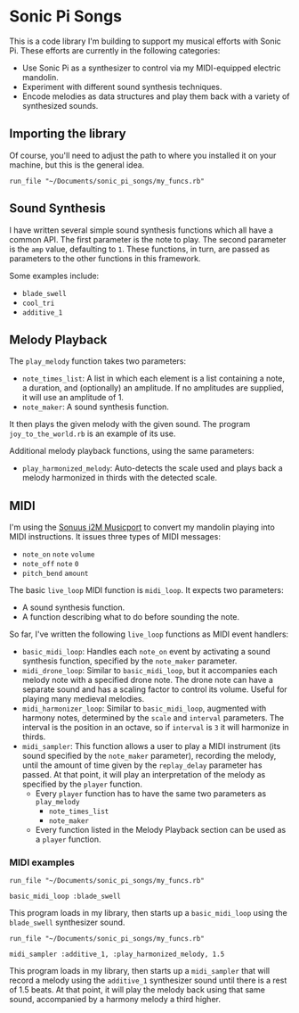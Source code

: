 # Sonic Pi Songs

This is a code library I'm building to support my musical efforts with Sonic
Pi. These efforts are currently in the following categories:
* Use Sonic Pi as a synthesizer to control via my MIDI-equipped electric mandolin.
* Experiment with different sound synthesis techniques.
* Encode melodies as data structures and play them back with a variety of
  synthesized sounds.

## Importing the library

Of course, you'll need to adjust the path to where you installed it on your
machine, but this is the general idea.

```
run_file "~/Documents/sonic_pi_songs/my_funcs.rb"
```

## Sound Synthesis

I have written several simple sound synthesis functions which all have a
common API. The first parameter is the note to play. The second parameter
is the `amp` value, defaulting to `1`. These functions, in turn, are passed
as parameters to the other functions in this framework.

Some examples include:
* `blade_swell`
* `cool_tri`
* `additive_1`

## Melody Playback

The `play_melody` function takes two parameters:
* `note_times_list`: A list in which each element is a list containing a
  note, a duration, and (optionally) an amplitude. If no amplitudes are
  supplied, it will use an amplitude of 1.
* `note_maker`: A sound synthesis function.

It then plays the given melody with the given sound. The program
`joy_to_the_world.rb` is an example of its use.

Additional melody playback functions, using the same parameters:
* `play_harmonized_melody`: Auto-detects the scale used and plays back a melody harmonized in thirds with the detected scale.

## MIDI

I'm using the [Sonuus i2M Musicport](https://www.sonuus.com/products_i2m_mp.html) to convert my mandolin playing into MIDI instructions. It issues three types of MIDI messages:
* `note_on` `note` `volume`
* `note_off` `note` `0`
* `pitch_bend` `amount`

The basic `live_loop` MIDI function is `midi_loop`. It expects two parameters:
* A sound synthesis function.
* A function describing what to do before sounding the note.

So far, I've written the following `live_loop` functions as MIDI event handlers:
* `basic_midi_loop`: Handles each `note_on` event by activating a sound
synthesis function, specified by the `note_maker` parameter.
* `midi_drone_loop`: Similar to `basic_midi_loop`, but it accompanies each
melody note with a specified drone note. The drone note can have a separate
sound and has a scaling factor to control its volume. Useful for playing
many medieval melodies.
* `midi_harmonizer_loop`: Similar to `basic_midi_loop`, augmented with 
harmony notes, determined by the `scale` and `interval` parameters. The
interval is the position in an octave, so if `interval` is `3` it will
harmonize in thirds.
* `midi_sampler`: This function allows a user to play a MIDI instrument
(its sound specified by the `note_maker` parameter),
recording the melody, until the amount of time given by the 
`replay_delay` parameter has passed. At that point, it will play an
interpretation of the melody as specified by the `player` function.
  * Every `player` function has to have the same two parameters as `play_melody`
    * `note_times_list`
    * `note_maker`
  * Every function listed in the Melody Playback section can be used
    as a `player` function.


### MIDI examples

```
run_file "~/Documents/sonic_pi_songs/my_funcs.rb"

basic_midi_loop :blade_swell
```

This program loads in my library, then starts up a `basic_midi_loop` using
the `blade_swell` synthesizer sound.

```
run_file "~/Documents/sonic_pi_songs/my_funcs.rb"

midi_sampler :additive_1, :play_harmonized_melody, 1.5
```

This program loads in my library, then starts up a `midi_sampler` that 
will record a melody using the `additive_1` synthesizer sound until there is 
a rest of 1.5 beats. At that point, it will play the melody back using that
same sound, accompanied by a harmony melody a third higher.
